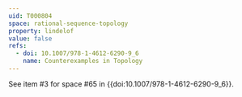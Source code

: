 ```yaml
---
uid: T000804
space: rational-sequence-topology
property: lindelof
value: false
refs:
  - doi: 10.1007/978-1-4612-6290-9_6
    name: Counterexamples in Topology
---
```

See item #3 for space #65 in {{doi:10.1007/978-1-4612-6290-9_6}}.
